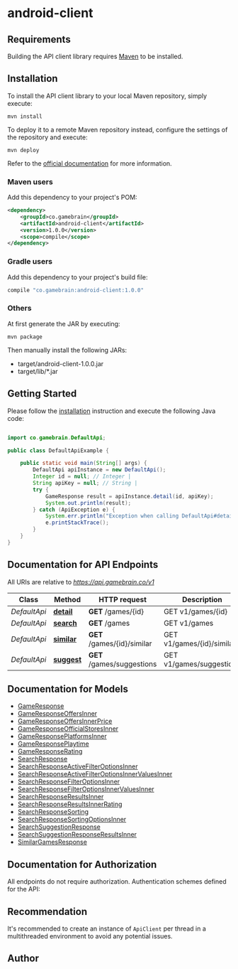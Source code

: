 # android-client

## Requirements

Building the API client library requires [Maven](https://maven.apache.org/) to be installed.

## Installation

To install the API client library to your local Maven repository, simply execute:

```shell
mvn install
```

To deploy it to a remote Maven repository instead, configure the settings of the repository and execute:

```shell
mvn deploy
```

Refer to the [official documentation](https://maven.apache.org/plugins/maven-deploy-plugin/usage.html) for more information.

### Maven users

Add this dependency to your project's POM:

```xml
<dependency>
    <groupId>co.gamebrain</groupId>
    <artifactId>android-client</artifactId>
    <version>1.0.0</version>
    <scope>compile</scope>
</dependency>
```

### Gradle users

Add this dependency to your project's build file:

```groovy
compile "co.gamebrain:android-client:1.0.0"
```

### Others

At first generate the JAR by executing:

    mvn package

Then manually install the following JARs:

- target/android-client-1.0.0.jar
- target/lib/*.jar

## Getting Started

Please follow the [installation](#installation) instruction and execute the following Java code:

```java

import co.gamebrain.DefaultApi;

public class DefaultApiExample {

    public static void main(String[] args) {
        DefaultApi apiInstance = new DefaultApi();
        Integer id = null; // Integer | 
        String apiKey = null; // String | 
        try {
            GameResponse result = apiInstance.detail(id, apiKey);
            System.out.println(result);
        } catch (ApiException e) {
            System.err.println("Exception when calling DefaultApi#detail");
            e.printStackTrace();
        }
    }
}

```

## Documentation for API Endpoints

All URIs are relative to *https://api.gamebrain.co/v1*

Class | Method | HTTP request | Description
------------ | ------------- | ------------- | -------------
*DefaultApi* | [**detail**](docs/DefaultApi.md#detail) | **GET** /games/{id} | GET v1/games/{id}
*DefaultApi* | [**search**](docs/DefaultApi.md#search) | **GET** /games | GET v1/games
*DefaultApi* | [**similar**](docs/DefaultApi.md#similar) | **GET** /games/{id}/similar | GET v1/games/{id}/similar
*DefaultApi* | [**suggest**](docs/DefaultApi.md#suggest) | **GET** /games/suggestions | GET v1/games/suggestions


## Documentation for Models

 - [GameResponse](docs/GameResponse.md)
 - [GameResponseOffersInner](docs/GameResponseOffersInner.md)
 - [GameResponseOffersInnerPrice](docs/GameResponseOffersInnerPrice.md)
 - [GameResponseOfficialStoresInner](docs/GameResponseOfficialStoresInner.md)
 - [GameResponsePlatformsInner](docs/GameResponsePlatformsInner.md)
 - [GameResponsePlaytime](docs/GameResponsePlaytime.md)
 - [GameResponseRating](docs/GameResponseRating.md)
 - [SearchResponse](docs/SearchResponse.md)
 - [SearchResponseActiveFilterOptionsInner](docs/SearchResponseActiveFilterOptionsInner.md)
 - [SearchResponseActiveFilterOptionsInnerValuesInner](docs/SearchResponseActiveFilterOptionsInnerValuesInner.md)
 - [SearchResponseFilterOptionsInner](docs/SearchResponseFilterOptionsInner.md)
 - [SearchResponseFilterOptionsInnerValuesInner](docs/SearchResponseFilterOptionsInnerValuesInner.md)
 - [SearchResponseResultsInner](docs/SearchResponseResultsInner.md)
 - [SearchResponseResultsInnerRating](docs/SearchResponseResultsInnerRating.md)
 - [SearchResponseSorting](docs/SearchResponseSorting.md)
 - [SearchResponseSortingOptionsInner](docs/SearchResponseSortingOptionsInner.md)
 - [SearchSuggestionResponse](docs/SearchSuggestionResponse.md)
 - [SearchSuggestionResponseResultsInner](docs/SearchSuggestionResponseResultsInner.md)
 - [SimilarGamesResponse](docs/SimilarGamesResponse.md)


## Documentation for Authorization

All endpoints do not require authorization.
Authentication schemes defined for the API:

## Recommendation

It's recommended to create an instance of `ApiClient` per thread in a multithreaded environment to avoid any potential issues.

## Author



